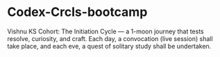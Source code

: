 # Codex-Crcls-bootcamp
Vishnu KS Cohort: The Initiation Cycle — a 1-moon journey that tests resolve, curiosity, and craft. Each day, a convocation (live session) shall take place, and each eve, a quest of solitary study shall be undertaken.
